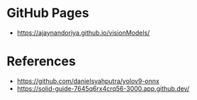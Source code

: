 # GitHub Pages
- https://ajaynandoriya.github.io/visionModels/


# References
- https://github.com/danielsyahputra/yolov9-onnx
- https://solid-guide-7645q6rx4crq56-3000.app.github.dev/